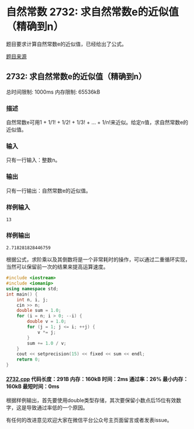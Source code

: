 # 自然常数 2732: 求自然常数e的近似值（精确到n）

题目要求计算自然常数e的近似值，已经给出了公式。

[题目来源](http://bailian.openjudge.cn/practice/2732/)

## 2732: 求自然常数e的近似值（精确到n）

总时间限制: 1000ms    内存限制: 65536kB

### 描述

自然常数e可用1 + 1/1! + 1/2! + 1/3! + ... + 1/n!来近似。给定n值，求自然常数e的近似值。

### 输入

只有一行输入：整数n。

### 输出

只有一行输出：自然常数e的近似值。

### 样例输入
```
13
```
### 样例输出
```
2.718281828446759
```
根据公式，求阶乘以及其倒数将是一个非常耗时的操作，可以通过二重循环实现，当然可以保留前一次的结果来提高运算速度。
```cpp
#include <iostream>
#include <iomanip>
using namespace std;
int main() {
	int n, i, j;
	cin >> n;
	double sum = 1.0;
	for (i = n; i > 0; --i) {
		double v = 1.0;
		for (j = 1; j <= i; ++j) {
			v *= j;
		}
		sum += 1.0 / v;
	}
	cout << setprecision(15) << fixed << sum << endl;
	return 0;
}
```
#### [2732.cpp](/Code/2700-2799/2732.cpp) 代码长度：291B 内存：160kB 时间：2ms 通过率：26% 最小内存：160kB  最短时间：0ms

根据样例输出，首先要使用double类型存储，其次要保留小数点后15位有效数字，这是导致通过率低的一个原因。

有任何的改进意见欢迎大家在微信平台公众号主页面留言或者发表issue。
